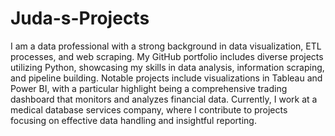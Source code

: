# Juda-s-Projects
I am a data professional with a strong background in data visualization, ETL processes, and web scraping. My GitHub portfolio includes diverse projects utilizing Python, showcasing my skills in data analysis, information scraping, and pipeline building. Notable projects include visualizations in Tableau and Power BI, with a particular highlight being a comprehensive trading dashboard that monitors and analyzes financial data. Currently, I work at a medical database services company, where I contribute to projects focusing on effective data handling and insightful reporting.
